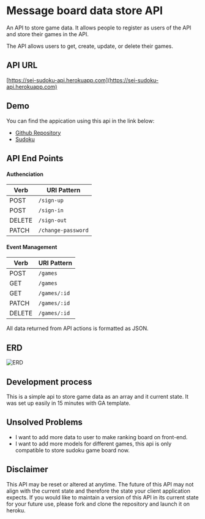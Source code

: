 # Message board data store API

An API to store game data. It allows people to register as users of the API and store their games in the API.

The API allows users to get, create, update, or delete their games.

## API URL
[https://sei-sudoku-api.herokuapp.com](https://sei-sudoku-api.herokuapp.com)

## Demo
You can find the appication using this api in the link below:
-   [Github Repository](https://github.com/clonehuy10/sudoku-client)
-   [Sudoku](https://clonehuy10.github.io/sudoku-client/#/)

## API End Points
#### Authenciation
| Verb   | URI Pattern            |
|--------|------------------------|
| POST   | `/sign-up`             |
| POST   | `/sign-in`             |
| DELETE | `/sign-out`            |
| PATCH  | `/change-password`     |

#### Event Management
| Verb   | URI Pattern            |
|--------|------------------------|
| POST   | `/games`               |
| GET    | `/games`               |
| GET    | `/games/:id`           |
| PATCH  | `/games/:id`           |
| DELETE | `/games/:id`           |

All data returned from API actions is formatted as JSON.

## ERD
![ERD](https://media.git.generalassemb.ly/user/30416/files/695cfd80-1834-11eb-8ab6-150d84092784)

## Development process
This is a simple api to store game data as an array and it current state. It was set up easily in 15 minutes with GA template.


## Unsolved Problems
-   I want to add more data to user to make ranking board on front-end.
-   I want to add more models for different games, this api is only compatible to store sudoku game board now.

## Disclaimer

This API may be reset or altered at anytime. The future of this API may not
align with the current state and therefore the state your client application
expects. If you would like to maintain a version of this API in its current
state for your future use, please fork and clone the repository and launch it
on heroku.

